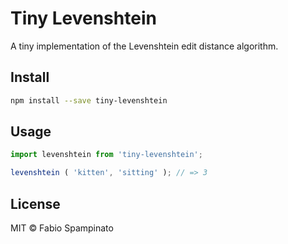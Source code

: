 # Tiny Levenshtein

A tiny implementation of the Levenshtein edit distance algorithm.

## Install

```sh
npm install --save tiny-levenshtein
```

## Usage

```ts
import levenshtein from 'tiny-levenshtein';

levenshtein ( 'kitten', 'sitting' ); // => 3
```

## License

MIT © Fabio Spampinato
